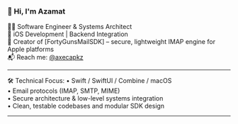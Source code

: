 ### 👋 Hi, I'm Azamat

🧑‍💻 Software Engineer & Systems Architect  
📱 iOS Development | Backend Integration  
🔧 Creator of [FortyGunsMailSDK] – secure, lightweight IMAP engine for Apple platforms  
📬 Reach me: [@axecapkz](https://t.me/axecapkz)

---

🛠️ Technical Focus:
• Swift / SwiftUI / Combine / macOS  
• Email protocols (IMAP, SMTP, MIME)  
• Secure architecture & low-level systems integration  
• Clean, testable codebases and modular SDK design

---

<!---
axecapkz/axecapkz is a ✨ special ✨ repository because its `README.md` (this file) appears on your GitHub profile.
You can click the Preview link to take a look at your changes.
--->
